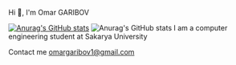 Hi 👋, I'm Omar GARIBOV

[![Anurag's GitHub stats](https://github-readme-stats.vercel.app/api?username=jackdow-ek)](https://github.com/anuraghazra/github-readme-stats)
![Anurag's GitHub stats](https://github-readme-stats.vercel.app/api?username=jackdow-ek&show_icons=true&theme=radical)
I am a computer engineering student at Sakarya University

Contact me omargaribov1@gmail.com
